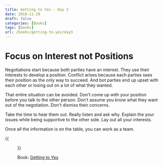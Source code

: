 ```yaml
---
title: Getting to Yes - Day 3
date: 2018-11-29
draft: false
categories: [Books]
tags: [books]
url: /books/getting-to-yes/day3
---
```


# Focus on Interest not Positions

Negotiations start because both parties have an interest. They use their
interests to develop a position. Conflict arises because each parties
sees their position as the only way to succeed. And bot parties end up upset
with each other or losing out on a lot of what they wanted.

That entire situation can be avoided. Don't come up with your position before
you talk to the other person. Don't assume you know what they want out of the
negotiation. Don't dismiss their concerns.

Take the time to hear them out. Really listen and ask why. Explain the your
issues while being supportive to the other side. Lay out all your interests.

Once all the information is on the table, you can work as a team.

{{<figure src="/img/getting-to-yes.jpeg" alt="Getting to Yes" link="https://amzn.to/2P4fWyU">}}

Book: [Getting to Yes](https://amzn.to/2P4fWyU)
